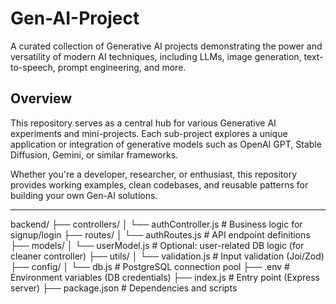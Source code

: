 # Gen-AI-Project

A curated collection of Generative AI projects demonstrating the power and versatility of modern AI techniques, including LLMs, image generation, text-to-speech, prompt engineering, and more.

## Overview

This repository serves as a central hub for various Generative AI experiments and mini-projects. Each sub-project explores a unique application or integration of generative models such as OpenAI GPT, Stable Diffusion, Gemini, or similar frameworks.

Whether you're a developer, researcher, or enthusiast, this repository provides working examples, clean codebases, and reusable patterns for building your own Gen-AI solutions.

---

backend/
├── controllers/
│   └── authController.js     # Business logic for signup/login
├── routes/
│   └── authRoutes.js         # API endpoint definitions
├── models/
│   └── userModel.js          # Optional: user-related DB logic (for cleaner controller)
├── utils/
│   └── validation.js         # Input validation (Joi/Zod)
├── config/
│   └── db.js                 # PostgreSQL connection pool
├── .env                      # Environment variables (DB credentials)
├── index.js                  # Entry point (Express server)
├── package.json              # Dependencies and scripts


